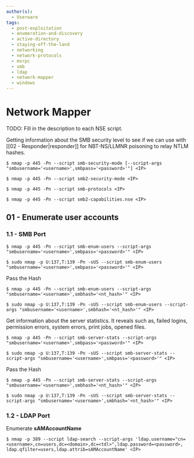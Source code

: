 ```yaml
---
author(s):
  - Userware
tags:
  - post-exploitation
  - enumeration-and-discovery
  - active-directory
  - staying-off-the-land
  - networking
  - network-protocols
  - msrpc
  - smb
  - ldap
  - network-mapper
  - windows
---
```

# Network Mapper

TODO: Fill in the description to each NSE script.

Getting information about the SMB security level to see if we can use with [[02 - Responder|responder]] for NBT-NS/LLMNR poisoning to relay NTLM hashes.

```
$ nmap -p 445 -Pn --script smb-security-mode [--script-args "smbusername='<username>',smbpass='<password>'"] <IP>

$ nmap -p 445 -Pn --script smb2-security-mode <IP>
```

```
$ nmap -p 445 -Pn --script smb-protocols <IP>

$ nmap -p 445 -Pn --script smb2-capabilities.nse <IP>
```

## 01 - Enumerate user accounts

### 1.1 - SMB Port

```
$ nmap -p 445 -Pn --script smb-enum-users --script-args "smbusername='<username>',smbpass='<password>'" <IP>

$ sudo nmap -p U:137,T:139 -Pn -sUS --script smb-enum-users "smbusername='<username>',smbpass='<password>'" <IP>
```

Pass the Hash

```
$ nmap -p 445 -Pn --script smb-enum-users --script-args "smbusername='<username>',smbhash='<nt_hash>'" <IP>

$ sudo nmap -p U:137,T:139 -Pn -sUS --script smb-enum-users --script-args "smbusername='<username>',smbhash='<nt_hash>'" <IP>
```

Get information about the server statistics. It reveals such as, failed logins, permission errors, system errors, print jobs, opened files.

```
$ nmap -p 445 -Pn --script smb-server-stats --script-args "smbusername='<username>',smbpass='<password>'" <IP>

$ sudo nmap -p U:137,T:139 -Pn -sUS --script smb-server-stats --script-args "smbusername='<username>',smbpass='<password>'" <IP>
```

Pass the Hash

```
$ nmap -p 445 -Pn --script smb-server-stats --script-args "smbusername='<username>',smbhash='<nt_hash>'" <IP>

$ sudo nmap -p U:137,T:139 -Pn -sUS --script smb-server-stats --script-args "smbusername='<username>',smbhash='<nt_hash>'" <IP>
```

### 1.2 - LDAP Port

Enumerate **sAMAccountName**

```
$ nmap -p 389 --script ldap-search --script-args 'ldap.username="cn=<username>,cn=users,dc=<domain>,dc=<tdl>",ldap.password=<password>, ldap.qfilter=users,ldap.attrib=sAMAccountName' <IP>
```